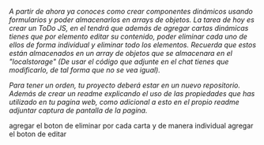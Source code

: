 *A partir de ahora ya conoces como crear componentes dinámicos usando formularios y poder almacenarlos en arrays de objetos. La tarea de hoy es crear un ToDo JS, en el tendrá que además de agregar cartas dinámicas tienes que por elemento editar su contenido, poder eliminar cada uno de ellos de forma individual y eliminar todo los elementos. Recuerda que estos están almacenados en un array de objetos que se almacenara en el "localstorage" (De usar el código que adjunte en el chat tienes que modificarlo, de tal forma que no se vea igual).*
 
*Para tener un orden, tu proyecto deberá estar en un nuevo repositorio. Además de crear un readme explicando el uso de las propiedades que has utilizado en tu pagina web, como adicional a esto en el propio readme adjuntar captura de pantalla de la pagina.*

agregar el boton de eliminar por cada carta y de manera individual
agregar el boton de editar